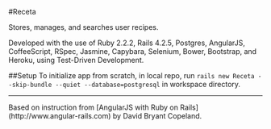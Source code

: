 #Receta

Stores, manages, and searches user recipes. 

Developed with the use of Ruby 2.2.2, Rails 4.2.5, Postgres, AngularJS, CoffeeScript, RSpec, Jasmine, Capybara, Selenium, Bower, Bootstrap, and Heroku, using Test-Driven Development.

##Setup
To initialize app from scratch, in local repo, run `rails new Receta --skip-bundle --quiet --database=postgresql` in workspace directory.

<hr>
Based on instruction from [AngularJS with Ruby on Rails](http://www.angular-rails.com) by David Bryant Copeland.
